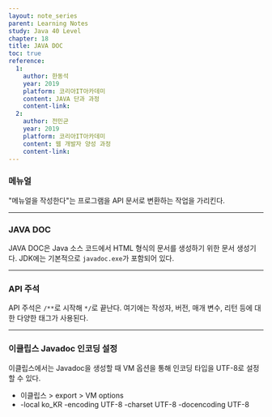 ```yaml
---
layout: note_series
parent: Learning Notes
study: Java 40 Level
chapter: 18
title: JAVA DOC
toc: true
reference:
  1:
    author: 한동석
    year: 2019
    platform: 코리아IT아카데미
    content: JAVA 단과 과정
    content-link:
  2:
    author: 전민균
    year: 2019
    platform: 코리아IT아카데미
    content: 웹 개발자 양성 과정
    content-link: 
---
```


### 메뉴얼

"메뉴얼을 작성한다"는 프로그램을 API 문서로 변환하는 작업을 가리킨다.

---

### JAVA DOC

JAVA DOC은 Java 소스 코드에서 HTML 형식의 문서를 생성하기 위한 문서 생성기다. JDK에는 기본적으로 `javadoc.exe`가 포함되어 있다.

---

### API 주석

API 주석은 `/**`로 시작해 `*/`로 끝난다. 여기에는 작성자, 버전, 매개 변수, 리턴 등에 대한 다양한 태그가 사용된다.

---

### 이클립스 Javadoc 인코딩 설정

이클립스에서는 Javadoc을 생성할 때 VM 옵션을 통해 인코딩 타입을 UTF-8로 설정할 수 있다.

- 이클립스 > export > VM options
- -local ko_KR -encoding UTF-8 -charset UTF-8 -docencoding UTF-8

<img class="cdn-img" id="java-40-level-Eclipse_Javadoc_VMOption.png">

